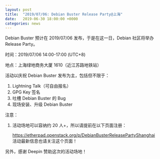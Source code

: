 ```yaml
---
layout: post
title:  "2019/07/06: Debian Buster Release Party@上海"
date:   2019-06-30 18:00:00 +0000
categories: news
---
```


Debian Buster 预计在 2019/07/06 发布，于是在这一日，Debian 社区将举办 Release
Party。

时间：2019/07/06 14:00-17:00 (UTC+8)

地点：上海绿地商务大厦 1610（近江苏路地铁站）

活动以庆祝 Debian Buster 发布为主，包括但不限于：

1. Lightning Talk（可自由报名）
1. GPG Key 签名
1. 吐槽 Debian Buster 的 Bug
1. 现场安装、升级 Debian Buster


注意：

1. 活动场地可以容纳约 20 人+，所以请提前在以下页面注册：

   https://etherpad.openstack.org/p/DebianBusterReleasePartyShanghai
   活动最新信息也请关注这个页面！

另外，感谢 Deepin 赞助这次的活动场地！
